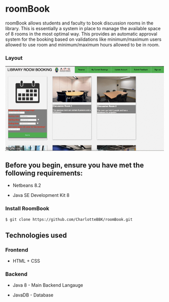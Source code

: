 # roomBook


roomBook allows students and faculty to book discussion rooms in the library. This is essentially a system in place to manage the available space of 8 rooms in the most optimal way. This provides an automatic approval system for the booking based on validations like minimum/maximum users  allowed to use room and minimum/maximum hours allowed to be in room.


### Layout

![layoutgif](3focls.gif)



## Before you begin, ensure you have met the following requirements:

* Netbeans 8.2

* Java SE Development Kit 8

### Install RoomBook

```
$ git clone https://github.com/CharlotteBBK/roomBook.git
```

## Technologies used

### Frontend
* HTML + CSS

### Backend
* Java 8 - Main Backend Langauge

* JavaDB - Database




